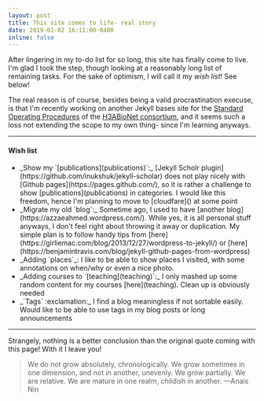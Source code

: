```yaml
---
layout: post
title: This site comes to life- real story 
date: 2019-01-02 16:11:00-0400 
inline: false
---
```


After lingering in my to-do list for so long, this site has finally come to live. I'm glad I took the step, though looking at a reasonably long list of remaining tasks. For the sake of optimism, I will call it my *wish list*! See below!

The real reason is of course, besides being a valid procrastination execuse, is that I'm recently working on another Jekyll bases site for the [Standard Operating Procedures](https://h3abionet.github.io/H3ABionet-SOPs/) of the [H3ABioNet consortium](https://h3abionet.org/), and it seems such a loss not extending the scope to my own thing- since I'm learning anyways.

***

#### Wish list
<ul>
    <li>_Show my `[publications](publications)`:_ [Jekyll Scholr plugin](https://github.com/inukshuk/jekyll-scholar) does not play nicely with [Github pages](https://pages.github.com/), so it is rather a challenge to show [publications](publications) in categories. I would like this freedom, hence I'm planning to move to [cloudfare]() at some point </li>
    <li>_Migrate my old `blog`:_ Sometime ago, I used to have [another blog](https://azzaeahmed.wordpress.com/). While yes, it is all personal stuff anyways, I don't feel right about throwing it away or duplication. My simple plan is to follow handy tips from [here](https://girliemac.com/blog/2013/12/27/wordpress-to-jekyll/) or [here](https://benjamintravis.com/blog/jekyll-github-pages-from-wordpress)</li>
    <li>_Adding `places`_: I like to be able to show places I visited, with some annotations on when/why or even a nice photo.</li>
    <li>_Adding courses to `[teaching](teaching)`:_ I only mashed up some random content for my courses [here](teaching). Clean up is obviously needed </li>
    <li> _`Tags` :exclamation:_ I find a blog meaningless if not sortable easily. Would like to be able to use tags in my blog posts or long announcements </li>
</ul>


***

Strangely, nothing is a better conclusion than the original quote coming with this page! With it I leave you!

> We do not grow absolutely, chronologically. We grow sometimes in one dimension, and not in another, unevenly. We grow partially. We are relative. We are mature in one realm, childish in another.
> —Anais Nin

